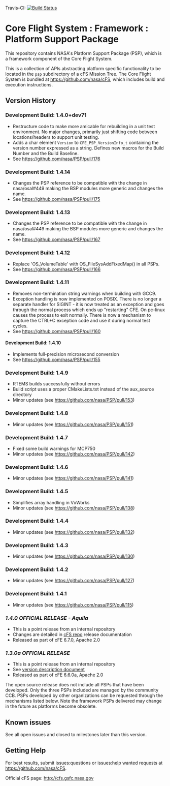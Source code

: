 Travis-CI: [![Build Status](https://travis-ci.com/nasa/PSP.svg)](https://travis-ci.com/nasa/PSP)

# Core Flight System : Framework : Platform Support Package

This repository contains NASA's Platform Support Package (PSP), which is a framework component of the Core Flight System.

This is a collection of APIs abstracting platform specific functionality to be located in the `psp` subdirectory of a cFS Mission Tree. The Core Flight System is bundled at <https://github.com/nasa/cFS>, which includes build and execution instructions.

## Version History

### Development Build: 1.4.0+dev71

- Restructure code to make more amicable for rebuilding in a unit test environment. No major changes, primarily just shifting code between locations/headers to support unit testing.
-  Adds a char element `Version` to `CFE_PSP_VersionInfo_t` containing the version number expressed as a string. Defines new macros for the Build Number and the Build Baseline.
- See <https://github.com/nasa/PSP/pull/176>

### Development Build: 1.4.14

- Changes the PSP reference to be compatible with the change in nasa/osal#449 making the BSP modules more generic and changes the name.
- See <https://github.com/nasa/PSP/pull/175>

### Development Build: 1.4.13

- Changes the PSP reference to be compatible with the change in nasa/osal#449 making the BSP modules more generic and changes the name.
- See <https://github.com/nasa/PSP/pull/167>

### Development Build: 1.4.12

- Replace 'OS_VolumeTable' with OS_FileSysAddFixedMap() in all PSPs.
- See <https://github.com/nasa/PSP/pull/166> 

### Development Build: 1.4.11

- Removes non-termination string warnings when building with GCC9.
- Exception handling is now implemented on POSIX. There is no longer a separate handler for SIGINT - it is now treated as an exception and goes through the normal process which ends up "restarting" CFE. On pc-linux causes the process to exit normally. There is now a mechanism to capture the CTRL+C exception code and use it during normal test cycles.
- See <https://github.com/nasa/PSP/pull/160>

#### Development Build: 1.4.10

- Implements full-precision microsecond conversion
- See <https://github.com/nasa/PSP/pull/155>

### Development Build: 1.4.9

- RTEMS builds successfully without errors
- Build script uses a proper CMakeLists.txt instead of the aux_source directory
- Minor updates (see <https://github.com/nasa/PSP/pull/153>)

### Development Build: 1.4.8

- Minor updates (see <https://github.com/nasa/PSP/pull/151>)

### Development Build: 1.4.7

- Fixed some build warnings for MCP750
- Minor updates (see <https://github.com/nasa/PSP/pull/142>)

### Development Build: 1.4.6

- Minor updates (see <https://github.com/nasa/PSP/pull/141>)

### Development Build: 1.4.5

- Simplifies array handling in VxWorks
- Minor updates (see <https://github.com/nasa/PSP/pull/138>)

### Development Build: 1.4.4

- Minor updates (see <https://github.com/nasa/PSP/pull/132>)

### Development Build: 1.4.3

- Minor updates (see <https://github.com/nasa/PSP/pull/130>)

### Development Build: 1.4.2

- Minor updates (see <https://github.com/nasa/PSP/pull/127>)

### Development Build: 1.4.1

- Minor updates (see <https://github.com/nasa/PSP/pull/115>)

### **_1.4.0 OFFICIAL RELEASE - Aquila_**

- This is a point release from an internal repository
- Changes are detailed in [cFS repo](https://github.com/nasa/cFS) release documentation
- Released as part of cFE 6.7.0, Apache 2.0

### **_1.3.0a OFFICIAL RELEASE_**

- This is a point release from an internal repository
- See [version description document](https://github.com/nasa/PSP/blob/v1.3.0a/doc/PSP%201.3.0.0%20Version%20Description%20Document.pdf)
- Released as part of cFE 6.6.0a, Apache 2.0

The open source release does not include all PSPs that have been developed. Only the three PSPs included are managed by the community CCB. PSPs developed by other organizations can be requested through the mechanisms listed below. Note the framework PSPs delivered may change in the future as platforms become obsolete.

## Known issues

See all open issues and closed to milestones later than this version.

## Getting Help

For best results, submit issues:questions or issues:help wanted requests at <https://github.com/nasa/cFS>.

Official cFS page: <http://cfs.gsfc.nasa.gov>
